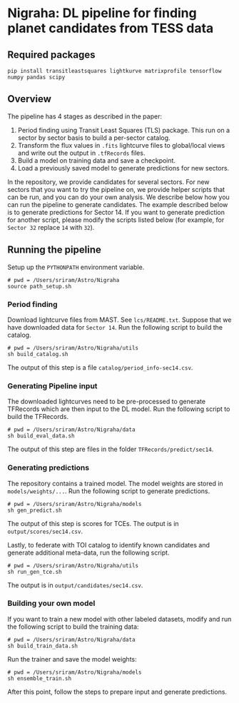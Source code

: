# Nigraha: DL pipeline for finding planet candidates from TESS data

## Required packages
    pip install transitleastsquares lightkurve matrixprofile tensorflow numpy pandas scipy

## Overview
The pipeline has 4 stages as described in the paper:

1. Period finding using Transit Least Squares (TLS) package.  This run on a sector by sector basis to build a per-sector catalog.
1. Transform the flux values in `.fits` lightcurve files to global/local views and write out the output in `.tfRecords` files.
1. Build a model on training data and save a checkpoint.
1. Load a previously saved model to generate predictions for new sectors.

In the repository, we provide candidates for several sectors.  For new sectors that you want to try the pipeline on, we provide helper scripts that can be run, and you can do your own analysis.  We describe below how you can run the pipeline to generate candidates.  The example described below is to generate predictions for Sector 14.  If you want to generate prediction for another script, please modify the scripts listed below (for example, for `Sector 32` replace `14` with `32`).

## Running the pipeline
Setup up the `PYTHONPATH` environment variable.

    # pwd = /Users/sriram/Astro/Nigraha
    source path_setup.sh
    
### Period finding
Download lightcurve files from MAST.  See `lcs/README.txt`.  Suppose that we have downloaded data for `Sector 14`. Run the following script to build the catalog.
 
    # pwd = /Users/sriram/Astro/Nigraha/utils
    sh build_catalog.sh
    
The output of this step is a file `catalog/period_info-sec14.csv`.  

### Generating Pipeline input
The downloaded lightcurves need to be pre-processed to generate TFRecords which are then input to the DL model. Run the following script to build the TFRecords.
    
    # pwd = /Users/sriram/Astro/Nigraha/data
    sh build_eval_data.sh
    
The output of this step are files in the folder `TFRecords/predict/sec14`.

### Generating predictions
The repository contains a trained model.  The model weights are stored in `models/weights/...`. Run the following script to generate predictions.
    
    # pwd = /Users/sriram/Astro/Nigraha/models
    sh gen_predict.sh

The output of this step is scores for TCEs.  The output is in `output/scores/sec14.csv`.  

Lastly, to federate with TOI catalog to identify known candidates and generate additional meta-data, run the following script.
    
    # pwd = /Users/sriram/Astro/Nigraha/utils
    sh run_gen_tce.sh

The output is in `output/candidates/sec14.csv`.  

### Building your own model
If you want to train a new model with other labeled datasets, modify and run the following script to build the training data:

    # pwd = /Users/sriram/Astro/Nigraha/data
    sh build_train_data.sh
    
Run the trainer and save the model weights:

    # pwd = /Users/sriram/Astro/Nigraha/models
    sh ensemble_train.sh

After this point, follow the steps to prepare input and generate predictions.
